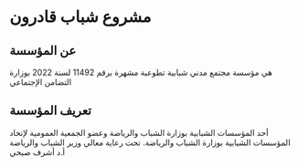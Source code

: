 # مشروع شباب قادرون

## عن المؤسسة
هي مؤسسة مجتمع مدني شبابية تطوعية مشهرة برقم 11492 لسنة 2022 بوزارة التضامن الإجتماعي

## تعريف المؤسسة
 أحد المؤسسات الشبابية بوزارة الشباب والرياضة وعضو الجمعية العمومية لإتحاد المؤسسات الشبابية بوزارة الشباب والرياضة. تحت رعاية معالي وزير الشباب والرياضة أ.د أشرف صبحي
